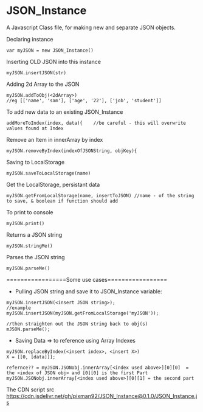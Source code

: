 # JSON_Instance

A Javascript Class file, for making new and separate JSON objects.

Declaring instance
```
var myJSON = new JSON_Instance()
```

Inserting OLD JSON into this instance
```
myJSON.insertJSON(str)
```

Adding 2d Array to the JSON
```
myJSON.addToObj(<2dArray>)
//eg [['name', 'sam'], ['age', '22'], ['job', 'student']]
```
To add new data to an existing JSON_Instance
```
addMoreToIndex(index, data){    //be careful - this will overwrite values found at Index
```


Remove an Item in innerArray by index
```
myJSON.removeByIndex(indexOfJSONString, objKey){
```

Saving to LocalStorage
```
myJSON.saveToLocalStorage(name)
```

Get the LocalStorage, persistant data
```
myJSON.getFromLocalStorage(name, insertToJSON) //name - of the string to save, & boolean if function should add 
```

To print to console
```
myJSON.print()
```

Returns a JSON string
```
myJSON.stringMe()
```

Parses the JSON string
```
myJSON.parseMe()
```

=================Some use cases=================

- Pulling JSON string and save it to JSON_Instance variable:
```
myJSON.insertJSON(<insert JSON string>);
//example
myJSON.insertJSON(myJSON.getFromLocalStorage('myJSON'));

//then straighten out the JSON string back to obj(s)
mJSON.parseMe();
```

- Saving Data => to reference using Array Indexes
```
myJSON.replaceByIndex(<insert index>, <insert X>)
X = [[0, [data]]];

refernce?? = myJSON.JSONobj.innerArray[<index used above>][0][0]  = the <index of JSON obj> and [0][0] is the first Part
myJSON.JSONobj.innerArray[<index used above>][0][1] = the second part
```



The CDN script src
https://cdn.jsdelivr.net/gh/pixman92/JSON_Instance@0.1.0/JSON_Instance.js



